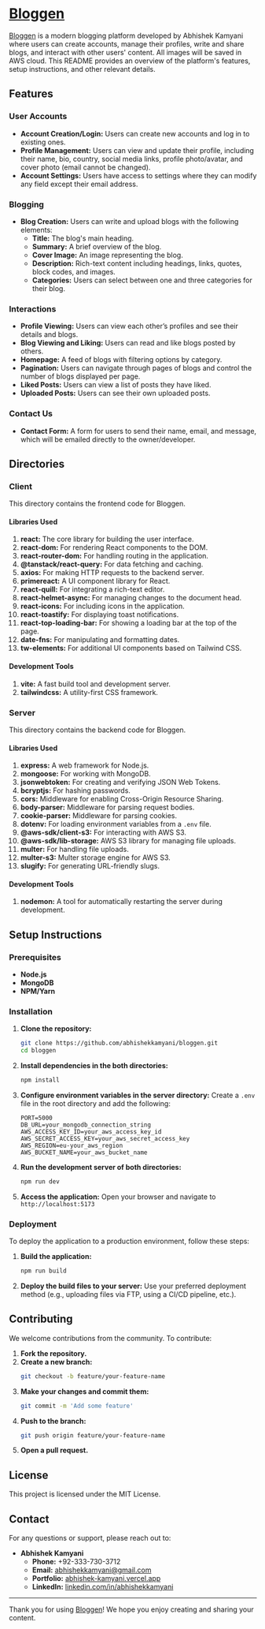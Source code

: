 # [Bloggen](https://bloggen-sigma.vercel.app/)

[Bloggen](https://bloggen-sigma.vercel.app/) is a modern blogging platform developed by Abhishek Kamyani where users can create accounts, manage their profiles, write and share blogs, and interact with other users' content. All images will be saved in AWS cloud. This README provides an overview of the platform's features, setup instructions, and other relevant details.

## Features

### User Accounts

- **Account Creation/Login:** Users can create new accounts and log in to existing ones.
- **Profile Management:** Users can view and update their profile, including their name, bio, country, social media links, profile photo/avatar, and cover photo (email cannot be changed).
- **Account Settings:** Users have access to settings where they can modify any field except their email address.

### Blogging

- **Blog Creation:** Users can write and upload blogs with the following elements:
  - **Title:** The blog's main heading.
  - **Summary:** A brief overview of the blog.
  - **Cover Image:** An image representing the blog.
  - **Description:** Rich-text content including headings, links, quotes, block codes, and images.
  - **Categories:** Users can select between one and three categories for their blog.

### Interactions

- **Profile Viewing:** Users can view each other’s profiles and see their details and blogs.
- **Blog Viewing and Liking:** Users can read and like blogs posted by others.
- **Homepage:** A feed of blogs with filtering options by category.
- **Pagination:** Users can navigate through pages of blogs and control the number of blogs displayed per page.
- **Liked Posts:** Users can view a list of posts they have liked.
- **Uploaded Posts:** Users can see their own uploaded posts.

### Contact Us

- **Contact Form:** A form for users to send their name, email, and message, which will be emailed directly to the owner/developer.

## Directories

### Client

This directory contains the frontend code for Bloggen.

#### Libraries Used

1. **react:** The core library for building the user interface.
2. **react-dom:** For rendering React components to the DOM.
3. **react-router-dom:** For handling routing in the application.
4. **@tanstack/react-query:** For data fetching and caching.
5. **axios:** For making HTTP requests to the backend server.
6. **primereact:** A UI component library for React.
7. **react-quill:** For integrating a rich-text editor.
8. **react-helmet-async:** For managing changes to the document head.
9. **react-icons:** For including icons in the application.
10. **react-toastify:** For displaying toast notifications.
11. **react-top-loading-bar:** For showing a loading bar at the top of the page.
12. **date-fns:** For manipulating and formatting dates.
13. **tw-elements:** For additional UI components based on Tailwind CSS.

#### Development Tools

1. **vite:** A fast build tool and development server.
2. **tailwindcss:** A utility-first CSS framework.

### Server

This directory contains the backend code for Bloggen.

#### Libraries Used

1. **express:** A web framework for Node.js.
2. **mongoose:** For working with MongoDB.
3. **jsonwebtoken:** For creating and verifying JSON Web Tokens.
4. **bcryptjs:** For hashing passwords.
5. **cors:** Middleware for enabling Cross-Origin Resource Sharing.
6. **body-parser:** Middleware for parsing request bodies.
7. **cookie-parser:** Middleware for parsing cookies.
8. **dotenv:** For loading environment variables from a `.env` file.
9. **@aws-sdk/client-s3:** For interacting with AWS S3.
10. **@aws-sdk/lib-storage:** AWS S3 library for managing file uploads.
11. **multer:** For handling file uploads.
12. **multer-s3:** Multer storage engine for AWS S3.
13. **slugify:** For generating URL-friendly slugs.

#### Development Tools

1. **nodemon:** A tool for automatically restarting the server during development.

## Setup Instructions

### Prerequisites

- **Node.js**
- **MongoDB**
- **NPM/Yarn**

### Installation

1. **Clone the repository:**
   ```bash
   git clone https://github.com/abhishekkamyani/bloggen.git
   cd bloggen
   ```

2. **Install dependencies in the both directories:**
   ```bash
   npm install
   ```

3. **Configure environment variables in the server directory:**
   Create a `.env` file in the root directory and add the following:
   ```env
   PORT=5000
   DB_URL=your_mongodb_connection_string
   AWS_ACCESS_KEY_ID=your_aws_access_key_id
   AWS_SECRET_ACCESS_KEY=your_aws_secret_access_key
   AWS_REGION=eu-your_aws_region
   AWS_BUCKET_NAME=your_aws_bucket_name
   ```

4. **Run the development server of both directories:**
   ```bash
   npm run dev
   ```

5. **Access the application:**
   Open your browser and navigate to `http://localhost:5173`

### Deployment

To deploy the application to a production environment, follow these steps:

1. **Build the application:**
   ```bash
   npm run build
   ```

2. **Deploy the build files to your server:**
   Use your preferred deployment method (e.g., uploading files via FTP, using a CI/CD pipeline, etc.).

## Contributing

We welcome contributions from the community. To contribute:

1. **Fork the repository.**
2. **Create a new branch:**
   ```bash
   git checkout -b feature/your-feature-name
   ```
3. **Make your changes and commit them:**
   ```bash
   git commit -m 'Add some feature'
   ```
4. **Push to the branch:**
   ```bash
   git push origin feature/your-feature-name
   ```
5. **Open a pull request.**

## License

This project is licensed under the MIT License.

## Contact

For any questions or support, please reach out to:

- **Abhishek Kamyani**
  - **Phone:** +92-333-730-3712
  - **Email:** [abhishekkamyani@gmail.com](mailto:abhishekkamyani@gmail.com)
  - **Portfolio:** [abhishek-kamyani.vercel.app](http://abhishek-kamyani.vercel.app/)
  - **LinkedIn:** [linkedin.com/in/abhishekkamyani](https://www.linkedin.com/in/abhishekkamyani/)

---

Thank you for using [Bloggen](https://bloggen-sigma.vercel.app/)! We hope you enjoy creating and sharing your content.
